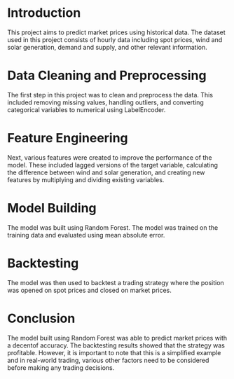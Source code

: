 # Introduction

This project aims to predict market prices using historical data. The dataset used in this project consists of hourly data including spot prices, wind and solar generation, demand and supply, and other relevant information.

# Data Cleaning and Preprocessing

The first step in this project was to clean and preprocess the data. This included removing missing values, handling outliers, and converting categorical variables to numerical using LabelEncoder.

# Feature Engineering
Next, various features were created to improve the performance of the model. These included lagged versions of the target variable, calculating the difference between wind and solar generation, and creating new features by multiplying and dividing existing variables.

# Model Building

The model was built using Random Forest. The model was trained on the training data and evaluated using mean absolute error.
# Backtesting

The model was then used to backtest a trading strategy where the position was opened on spot prices and closed on market prices.

# Conclusion

The model built using Random Forest was able to predict market prices with a decentof accuracy. The backtesting results showed that the strategy was profitable. However, it is important to note that this is a simplified example and in real-world trading, various other factors need to be considered before making any trading decisions.
